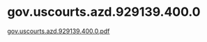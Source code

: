 # gov.uscourts.azd.929139.400.0

[gov.uscourts.azd.929139.400.0.pdf](gov%20uscourts%20azd%20929139%20400%200%209836dbe2f5c94046b12b3a2a3efb907c/gov.uscourts.azd.929139.400.0.pdf)